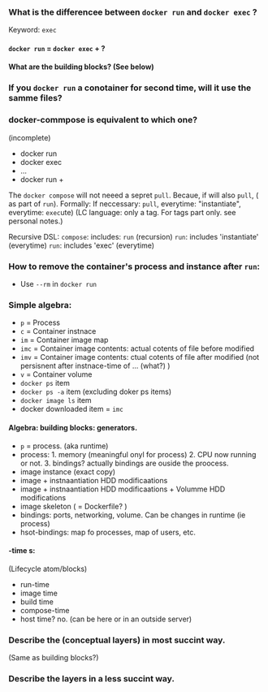 
### What is the differencee between `docker run` and `docker exec` ?
Keyword: `exec`

#### `docker run` = `docker exec` + ?

#### What are the building blocks? (See below)

### If you `docker run` a conotainer for second time, will it use the samme files?

### docker-commpose is equivalent to which one?
(incomplete)
* docker run
* docker exec
* ...
* docker run + 

The `docker compose` will not neeed a sepret `pull`. Becaue, if will also `pull`, ( as part of `run`). 
Formally: If neccessary: `pull`, everytime: "instantiate", everytime: `exec`ute)
(LC language: only a tag. For tags part only. see personal notes.)

Recursive DSL:
`compose`: includes: `run` (recursion)
`run`: includes 'instantiate' (everytime)
`run`: includes 'exec' (everytime)



### How to remove the container's process and instance after `run`:
* Use `--rm` in `docker run`

### Simple algebra:
* `p` = Process
* `c` = Container instnace
* `im` = Container image map
* `imc` = Container image contents: actual cotents of file before modified
* `imv` = Container image contents: ctual cotents of file after modified (not persisnent after instnace-time of ... (what?) )
* `v` = Container volume
* `docker ps` item
* `docker ps -a` item (excluding doker ps items)
* `docker image ls` item
* docker downloaded item = `imc`

#### Algebra: building blocks: generators.
* `p` = process. (aka runtime)
*    process: 1. memory (meaningful onyl for process) 2. CPU now running or not. 3. bindings? actually bindings are ouside the proocess.
* image instance (exact copy)
* image + instnaantiation HDD modificaations
* image + instnaantiation HDD modificaations + Volumme HDD modifications
* image skeleton ( = Dockerfile? )
* bindings: ports, networking, volume. Can be changes in runtime (ie process)
* hsot-bindings: map fo processes, map of users, etc.

#### -time s:
(Lifecycle atom/blocks)
* run-time
* image time
* build time
* compose-time
* host time? no. (can be here or in an outside server)

### Describe the (conceptual layers) in most succint way.
(Same as building blocks?)

### Describe the layers in a less succint way.
